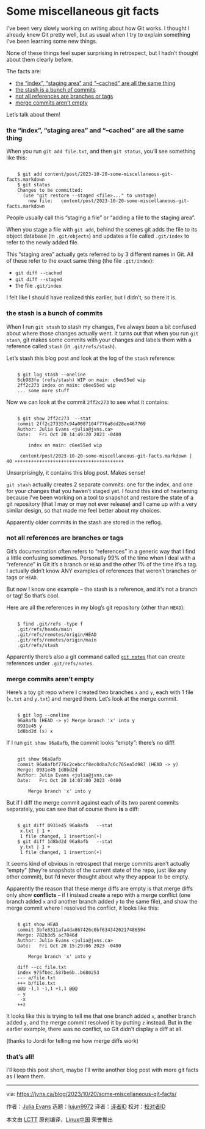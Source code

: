 [#]: subject: "Some miscellaneous git facts"
[#]: via: "https://jvns.ca/blog/2023/10/20/some-miscellaneous-git-facts/"
[#]: author: "Julia Evans https://jvns.ca/"
[#]: collector: "lujun9972/lctt-scripts-1693450080"
[#]: translator: " "
[#]: reviewer: " "
[#]: publisher: " "
[#]: url: " "

Some miscellaneous git facts
======

I’ve been very slowly working on writing about how Git works. I thought I already knew Git pretty well, but as usual when I try to explain something I’ve been learning some new things.

None of these things feel super surprising in retrospect, but I hadn’t thought about them clearly before.

The facts are:

  * [the “index”, “staging area” and “–cached” are all the same thing][1]
  * [the stash is a bunch of commits][2]
  * [not all references are branches or tags][3]
  * [merge commits aren’t empty][4]



Let’s talk about them!

### the “index”, “staging area” and “–cached” are all the same thing

When you run `git add file.txt`, and then `git status`, you’ll see something like this:

```

    $ git add content/post/2023-10-20-some-miscellaneous-git-facts.markdown
    $ git status
    Changes to be committed:
      (use "git restore --staged <file>..." to unstage)
        new file:   content/post/2023-10-20-some-miscellaneous-git-facts.markdown

```

People usually call this “staging a file” or “adding a file to the staging area”.

When you stage a file with `git add`, behind the scenes git adds the file to its object database (in `.git/objects`) and updates a file called `.git/index` to refer to the newly added file.

This “staging area” actually gets referred to by 3 different names in Git. All of these refer to the exact same thing (the file `.git/index`):

  * `git diff --cached`
  * `git diff --staged`
  * the file `.git/index`



I felt like I should have realized this earlier, but I didn’t, so there it is.

### the stash is a bunch of commits

When I run `git stash` to stash my changes, I’ve always been a bit confused about where those changes actually went. It turns out that when you run `git stash`, git makes some commits with your changes and labels them with a reference called `stash` (in `.git/refs/stash`).

Let’s stash this blog post and look at the log of the `stash` reference:

```

    $ git log stash --oneline
    6cb983fe (refs/stash) WIP on main: c6ee55ed wip
    2ff2c273 index on main: c6ee55ed wip
    ... some more stuff

```

Now we can look at the commit `2ff2c273` to see what it contains:

```

    $ git show 2ff2c273  --stat
    commit 2ff2c273357c94a0087104f776a8dd28ee467769
    Author: Julia Evans <julia@jvns.ca>
    Date:   Fri Oct 20 14:49:20 2023 -0400

        index on main: c6ee55ed wip

     content/post/2023-10-20-some-miscellaneous-git-facts.markdown | 40 ++++++++++++++++++++++++++++++++++++++++

```

Unsurprisingly, it contains this blog post. Makes sense!

`git stash` actually creates 2 separate commits: one for the index, and one for your changes that you haven’t staged yet. I found this kind of heartening because I’ve been working on a tool to snapshot and restore the state of a git repository (that I may or may not ever release) and I came up with a very similar design, so that made me feel better about my choices.

Apparently older commits in the stash are stored in the reflog.

### not all references are branches or tags

Git’s documentation often refers to “references” in a generic way that I find a little confusing sometimes. Personally 99% of the time when I deal with a “reference” in Git it’s a branch or `HEAD` and the other 1% of the time it’s a tag. I actually didn’t know ANY examples of references that weren’t branches or tags or `HEAD`.

But now I know one example – the stash is a reference, and it’s not a branch or tag! So that’s cool.

Here are all the references in my blog’s git repository (other than `HEAD`):

```

    $ find .git/refs -type f
    .git/refs/heads/main
    .git/refs/remotes/origin/HEAD
    .git/refs/remotes/origin/main
    .git/refs/stash

```

Apparently there’s also a git command called [`git notes`][5] that can create references under `.git/refs/notes`.

### merge commits aren’t empty

Here’s a toy git repo where I created two branches `x` and `y`, each with 1 file (`x.txt` and `y.txt`) and merged them. Let’s look at the merge commit.

```

    $ git log --oneline
    96a8afb (HEAD -> y) Merge branch 'x' into y
    0931e45 y
    1d8bd2d (x) x

```

If I run `git show 96a8afb`, the commit looks “empty”: there’s no diff!

```

    git show 96a8afb
    commit 96a8afbf776c2cebccf8ec0dba7c6c765ea5d987 (HEAD -> y)
    Merge: 0931e45 1d8bd2d
    Author: Julia Evans <julia@jvns.ca>
    Date:   Fri Oct 20 14:07:00 2023 -0400

        Merge branch 'x' into y

```

But if I diff the merge commit against each of its two parent commits separately, you can see that of course there **is** a diff:

```

    $ git diff 0931e45 96a8afb   --stat
     x.txt | 1 +
     1 file changed, 1 insertion(+)
    $ git diff 1d8bd2d 96a8afb   --stat
     y.txt | 1 +
     1 file changed, 1 insertion(+)

```

It seems kind of obvious in retrospect that merge commits aren’t actually “empty” (they’re snapshots of the current state of the repo, just like any other commit), but I’d never thought about why they appear to be empty.

Apparently the reason that these merge diffs are empty is that merge diffs only show **conflicts** – if I instead create a repo with a merge conflict (one branch added `x` and another branch added `y` to the same file), and show the merge commit where I resolved the conflict, it looks like this:

```

    $ git show HEAD
    commit 3bfe8311afa4da867426c0bf6343420217486594
    Merge: 782b3d5 ac7046d
    Author: Julia Evans <julia@jvns.ca>
    Date:   Fri Oct 20 15:29:06 2023 -0400

        Merge branch 'x' into y

    diff --cc file.txt
    index 975fbec,587be6b..b680253
    --- a/file.txt
    +++ b/file.txt
    @@@ -1,1 -1,1 +1,1 @@@
    - y
     -x
    ++z

```

It looks like this is trying to tell me that one branch added `x`, another branch added `y`, and the merge commit resolved it by putting `z` instead. But in the earlier example, there was no conflict, so Git didn’t display a diff at all.

(thanks to Jordi for telling me how merge diffs work)

### that’s all!

I’ll keep this post short, maybe I’ll write another blog post with more git facts as I learn them.

--------------------------------------------------------------------------------

via: https://jvns.ca/blog/2023/10/20/some-miscellaneous-git-facts/

作者：[Julia Evans][a]
选题：[lujun9972][b]
译者：[译者ID](https://github.com/译者ID)
校对：[校对者ID](https://github.com/校对者ID)

本文由 [LCTT](https://github.com/LCTT/TranslateProject) 原创编译，[Linux中国](https://linux.cn/) 荣誉推出

[a]: https://jvns.ca/
[b]: https://github.com/lujun9972
[1]: tmp.0vBZr0yeF0#the-index-staging-area-and-cached-are-all-the-same-thing
[2]: tmp.0vBZr0yeF0#the-stash-is-a-bunch-of-commits
[3]: tmp.0vBZr0yeF0#not-all-references-are-branches-or-tags
[4]: tmp.0vBZr0yeF0#merge-commits-aren-t-empty
[5]: https://tylercipriani.com/blog/2022/11/19/git-notes-gits-coolest-most-unloved-feature/
